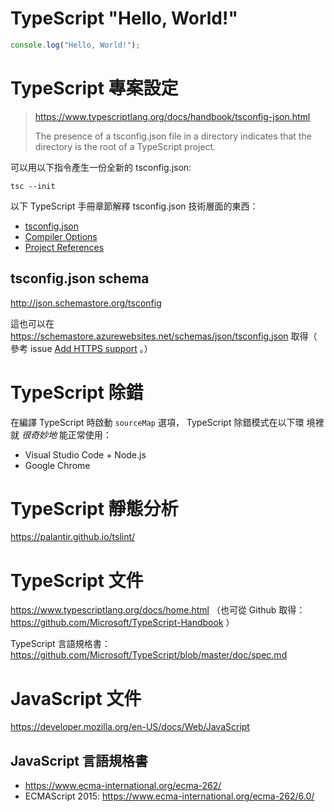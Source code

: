 # TypeScript "Hello, World!"

```TypeScript
console.log("Hello, World!");
```


# TypeScript  專案設定

> https://www.typescriptlang.org/docs/handbook/tsconfig-json.html
>
> The presence of a tsconfig.json file in a directory indicates that the
> directory is the root of a TypeScript project.

可以用以下指令產生一份全新的 tsconfig.json:

```
tsc --init
```

以下 TypeScript 手冊章節解釋 tsconfig.json  技術層面的東西：

* [tsconfig.json](https://www.typescriptlang.org/docs/handbook/tsconfig-json.html)
* [Compiler Options](https://www.typescriptlang.org/docs/handbook/compiler-options.html)
* [Project References](https://www.typescriptlang.org/docs/handbook/project-references.html)


## tsconfig.json schema

http://json.schemastore.org/tsconfig

這也可以在
https://schemastore.azurewebsites.net/schemas/json/tsconfig.json  取得（
參考 issue
[Add HTTPS support](https://github.com/SchemaStore/schemastore/issues/12) 
。）


# TypeScript  除錯

在編譯 TypeScript 時啟動 `sourceMap`  選項， TypeScript 除錯模式在以下環
境裡就 *很奇妙地* 能正常使用：

* Visual Studio Code + Node.js
* Google Chrome


# TypeScript  靜態分析

https://palantir.github.io/tslint/


# TypeScript  文件

https://www.typescriptlang.org/docs/home.html （也可從 Github 取得： 
https://github.com/Microsoft/TypeScript-Handbook  ）

TypeScript  言語規格書： 
https://github.com/Microsoft/TypeScript/blob/master/doc/spec.md


# JavaScript  文件

https://developer.mozilla.org/en-US/docs/Web/JavaScript


## JavaScript 言語規格書

* https://www.ecma-international.org/ecma-262/
* ECMAScript 2015: https://www.ecma-international.org/ecma-262/6.0/
